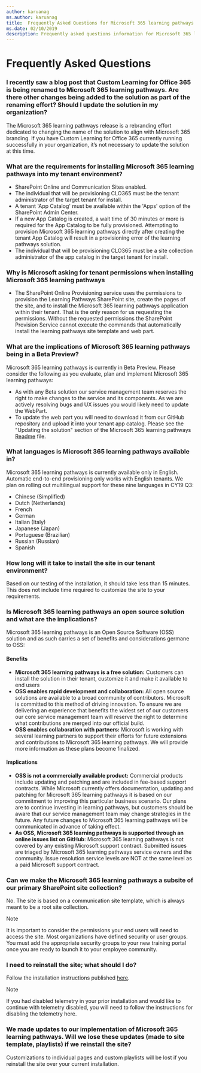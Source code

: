 ```yaml
---
author: karuanag
ms.author: karuanag
title:  Frequently Asked Questions for Microsoft 365 learning pathways
ms.date: 02/10/2019
description: Frequently asked questions information for Microsoft 365 learning pathways 
---
```


# Frequently Asked Questions

### I recently saw a blog post that Custom Learning for Office 365 is being renamed to Microsoft 365 learning pathways. Are there other changes being added to the solution as part of the renaming effort? Should I update the solution in my organization?

The Microsoft 365 learning pathways release is a rebranding effort dedicated to changing the name of the solution to align with Microsoft 365 branding. If you have Custom Learning for Office 365 currently running successfully in your organization, it’s not necessary to update the solution at this time.  

### What are the requirements for installing Microsoft 365 learning pathways into my tenant environment?

- SharePoint Online and Communication Sites enabled.
- The individual that will be provisioning CLO365 must be the tenant administrator of the target tenant for install.
- A tenant 'App Catalog' must be available within the 'Apps' option of the SharePoint Admin Center.
- If a new App Catalog is created, a wait time of 30 minutes or more is required for the App Catalog to be fully provisioned. Attempting to provision Microsoft 365 learning pathways directly after creating the tenant App Catalog will result in a provisioning error of the learning pathways solution. 
- The individual that will be provisioning CLO365 must be a site collection administrator of the app catalog in the target tenant for install.

### Why is Microsoft asking for tenant permissions when installing Microsoft 365 learning pathways 

- The SharePoint Online Provisioning service uses the permissions to provision the Learning Pathways SharePoint site, create the pages of the site, and to install the Microsoft 365 learning pathways application within their tenant. That is the only reason for us requesting the permissions. Without the requested permissions the SharePoint Provision Service cannot execute the commands that automatically install the learning pathways site template and web part. 

### What are the implications of Microsoft 365 learning pathways being in a Beta Preview? 

Microsoft 365 learning pathways is currently in Beta Preview. Please consider the following as you evaluate, plan and implement Microsoft 365 learning pathways:

- As with any Beta solution our service management team reserves the right to make changes to the service and its components. As we are actively resolving bugs and UX issues you would likely need to update the WebPart.
- To update the web part you will need to download it from our GitHub repository and upload it into your tenant app catalog. Please see the "Updating the solution" section of the Microsoft 365 learning pathways [Readme](https://github.com/pnp/custom-learning-office-365/blob/master/README.md) file. 

### What languages is Microsoft 365 learning pathways available in?

Microsoft 365 learning pathways is currently available only in English. Automatic end-to-end provisioning only works with English tenants. We plan on rolling out multilingual support for these nine languages in CY19 Q3: 

- Chinese (Simplified) 
- Dutch (Netherlands) 
- French  
- German 
- Italian (Italy) 
- Japanese (Japan)  
- Portuguese (Brazilian) 
- Russian (Russian)  
- Spanish 

### How long will it take to install the site in our tenant environment?

Based on our testing of the installation, it should take less than 15 minutes. This does not include time required to customize the site to your requirements.

### Is Microsoft 365 learning pathways an open source solution and what are the implications?

Microsoft 365 learning pathways is an Open Source Software (OSS) solution and as such carries a set of benefits and considerations germane to OSS:

#### Benefits 
- **Microsoft 365 learning pathways is a free solution:** Customers can install the solution in their tenant, customize it and make it available to end users
- **OSS enables rapid development and collaboration:**  All open source solutions are available to a broad community of contributors.  Microsoft is committed to this method of driving innovation.  To ensure we are delivering an experience that benefits the widest set of our customers our core service management team will reserve the right to determine what contributions are merged into our official build.  
- **OSS enables collaboration with partners:** Microsoft is working with several learning partners to support their efforts for future extensions and contributions to Microsoft 365 learning pathways. We will provide more information as these plans become finalized. 
	
#### Implications
- **OSS is not a commercially available product:** Commercial products include updating and patching and are included in fee-based support contracts. While Microsoft currently offers documentation, updating and patching for Microsoft 365 learning pathways it is based on our commitment to improving this particular business scenario. Our plans are to continue investing in learning pathways, but customers should be aware that our service management team may change strategies in the future. Any future changes to Microsoft 365 learning pathways will be communicated in advance of taking effect. 
- **As OSS, Microsoft 365 learning pathways is supported through an online issues list on GitHub**: Microsoft 365 learning pathways is not covered by any existing Microsoft support contract. Submitted issues are triaged by Microsoft 365 learning pathways service owners and the community. Issue resolution service levels are NOT at the same level as a paid Microsoft support contract.  

### Can we make the Microsoft 365 learning pathways a subsite of our primary SharePoint site collection?

No. The site is based on a communication site template, which is always meant to be a root site collection.

> [!NOTE]
> It is important to consider the permissions your end users will need to access the site. Most organizations have defined security or user groups. You must add the appropriate security groups to your new training portal once you are ready to launch it to your employee community.

### I need to reinstall the site; what should I do?

Follow the installation instructions published [here](custom_provision.md).

> [!NOTE]
> If you had disabled telemetry in your prior installation and would like to continue with telemetry disabled, you will need to follow the instructions for disabling the telemetry here.

### We made updates to our implementation of Microsoft 365 learning pathways. Will we lose these updates (made to site template, playlists) if we reinstall the site?

Customizations to individual pages and custom playlists will be lost if you reinstall the site over your current installation.  